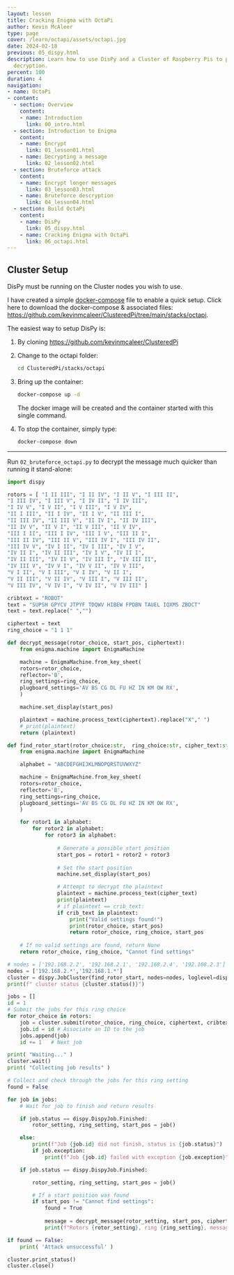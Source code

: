 ```yaml
---
layout: lesson
title: Cracking Enigma with OctaPi
author: Kevin McAleer
type: page
cover: /learn/octapi/assets/octapi.jpg
date: 2024-02-18
previous: 05_dispy.html
description: Learn how to use DisPy and a Cluster of Raspberry Pis to perform a Bruteforce
  decryption.
percent: 100
duration: 4
navigation:
- name: OctaPi
- content:
  - section: Overview
    content:
    - name: Introduction
      link: 00_intro.html
  - section: Introduction to Enigma
    content:
    - name: Encrypt
      link: 01_lesson01.html
    - name: Decrypting a message
      link: 02_lesson02.html
  - section: Bruteforce attack
    content:
    - name: Encrypt longer messages
      link: 03_lesson03.html
    - name: Bruteforce descryption
      link: 04_lesson04.html
  - section: Build OctaPi
    content:
    - name: DisPy
      link: 05_dispy.html
    - name: Cracking Enigma with OctaPi
      link: 06_octapi.html
---
```



## Cluster Setup

DisPy must be running on the Cluster nodes you wish to use.

I have created a simple [docker-compose](https://www.kevsrobots.com/learn/docker/) file to enable a quick setup. Click here to download the docker-compose & associated files: <https://github.com/kevinmcaleer/ClusteredPi/tree/main/stacks/octapi>.

The easiest way to setup DisPy is:

1. By cloning https://github.com/kevinmcaleer/ClusteredPi
1. Change to the octapi folder:

    ```bash
    cd ClusteredPi/stacks/octapi
    ```

1. Bring up the container:

    ```bash
    docker-compose up -d
    ```

    The docker image will be created and the container started with this single command.

1. To stop the container, simply type:

    ```bash
    docker-compose down
    ```

---

Run `02_bruteforce_octapi.py` to decrypt the message much quicker than running it stand-alone:

```python
import dispy

rotors = [ "I II III", "I II IV", "I II V", "I III II",
"I III IV", "I III V", "I IV II", "I IV III",
"I IV V", "I V II", "I V III", "I V IV",
"II I III", "II I IV", "II I V", "II III I",
"II III IV", "II III V", "II IV I", "II IV III",
"II IV V", "II V I", "II V III", "II V IV",
"III I II", "III I IV", "III I V", "III II I",
"III II IV", "III II V", "III IV I", "III IV II",
"III IV V", "IV I II", "IV I III", "IV I V",
"IV II I", "IV II III", "IV I V", "IV II I",
"IV II III", "IV II V", "IV III I", "IV III II",
"IV III V", "IV V I", "IV V II", "IV V III",
"V I II", "V I III", "V I IV", "V II I",
"V II III", "V II IV", "V III I", "V III II",
"V III IV", "V IV I", "V IV II", "V IV III" ]

cribtext = "ROBOT"
text = "SUPSH GPYCV JTPYF TDQWV HIBEW FPDBN TAUEL IQXMS ZBDCT"
text = text.replace(" ","")

ciphertext = text
ring_choice = "1 1 1"

def decrypt_message(rotor_choice, start_pos, ciphertext):
    from enigma.machine import EnigmaMachine

    machine = EnigmaMachine.from_key_sheet(
    rotors=rotor_choice,
    reflector='B',
    ring_settings=ring_choice,
    plugboard_settings='AV BS CG DL FU HZ IN KM OW RX',
    )

    machine.set_display(start_pos)

    plaintext = machine.process_text(ciphertext).replace("X"," ")
    # print(plaintext)
    return (plaintext)

def find_rotor_start(rotor_choice:str,  ring_choice:str, cipher_text:str, crib_text:str):
    from enigma.machine import EnigmaMachine

    alphabet = "ABCDEFGHIJKLMNOPQRSTUVWXYZ"

    machine = EnigmaMachine.from_key_sheet(
    rotors=rotor_choice,
    reflector='B', 
    ring_settings=ring_choice,
    plugboard_settings='AV BS CG DL FU HZ IN KM OW RX',
    )

    for rotor1 in alphabet:
        for rotor2 in alphabet:
            for rotor3 in alphabet:
                
                # Generate a possible start position
                start_pos = rotor1 + rotor2 + rotor3
                
                # Set the start position
                machine.set_display(start_pos)

                # Attempt to decrypt the plaintext
                plaintext = machine.process_text(cipher_text)
                print(plaintext)
                # if plaintext == crib_text:
                if crib_text in plaintext:
                    print("Valid settings found!")
                    print(rotor_choice, start_pos)
                    return rotor_choice, ring_choice, start_pos
         
    # If no valid settings are found, return None
    return rotor_choice, ring_choice, "Cannot find settings"

# nodes = ['192.168.2.2', '192.168.2.1', '192.168.2.4', '192.168.2.3']
nodes = ['192.168.2.*','192.168.1.*']
cluster = dispy.JobCluster(find_rotor_start, nodes=nodes, loglevel=dispy.logger.DEBUG)
print(f" cluster status {cluster.status()}")

jobs = []
id = 1
# Submit the jobs for this ring choice
for rotor_choice in rotors:
    job = cluster.submit(rotor_choice, ring_choice, ciphertext, cribtext)
    job.id = id # Associate an ID to the job
    jobs.append(job)
    id += 1   # Next job

print( "Waiting..." )
cluster.wait()
print( "Collecting job results" )

# Collect and check through the jobs for this ring setting
found = False

for job in jobs:
    # Wait for job to finish and return results

    if job.status == dispy.DispyJob.Finished:
        rotor_setting, ring_setting, start_pos = job()

    else:
        print(f"Job {job.id} did not finish, status is {job.status}")
        if job.exception:
            print(f"Job {job.id} failed with exception {job.exception}")

    if job.status == dispy.DispyJob.Finished:

        rotor_setting, ring_setting, start_pos = job()

        # If a start position was found
        if start_pos != "Cannot find settings":
            found = True
         
            message = decrypt_message(rotor_setting, start_pos, ciphertext)
            print(f"Rotors {rotor_setting}, ring {ring_setting}, message key was {start_pos}, using crib {cribtext}, message: {message}")

if found == False:
    print( 'Attack unsuccessful' )

cluster.print_status()
cluster.close()

```